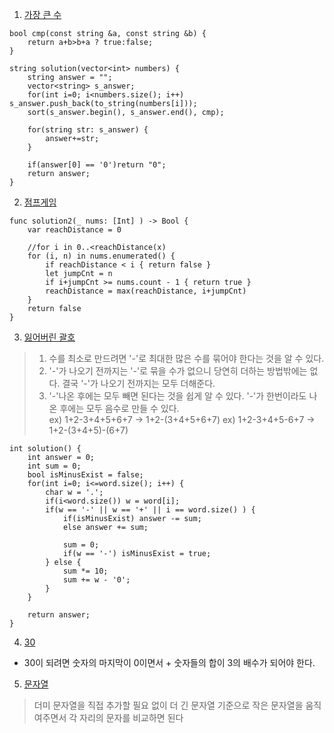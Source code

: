 1. [가장 큰 수](https://programmers.co.kr/learn/courses/30/lessons/42746?language=cpp)
```
bool cmp(const string &a, const string &b) {
    return a+b>b+a ? true:false;
}

string solution(vector<int> numbers) {
    string answer = "";
    vector<string> s_answer;
    for(int i=0; i<numbers.size(); i++) s_answer.push_back(to_string(numbers[i]));
    sort(s_answer.begin(), s_answer.end(), cmp);
    
    for(string str: s_answer) {
        answer+=str;
    }

    if(answer[0] == '0')return "0";
    return answer;
}
```

2. [점프게임](https://leetcode.com/problems/jump-game/)
```
func solution2(_ nums: [Int] ) -> Bool {
    var reachDistance = 0
    
    //for i in 0..<reachDistance(x)
    for (i, n) in nums.enumerated() {
        if reachDistance < i { return false }
        let jumpCnt = n
        if i+jumpCnt >= nums.count - 1 { return true }
        reachDistance = max(reachDistance, i+jumpCnt)
    }
    return false
}
```

3. [잃어버린 괄호](https://www.acmicpc.net/problem/1541)
> 1. 수를 최소로 만드려면 '-'로 최대한 많은 수를 묶어야 한다는 것을 알 수 있다.
> 2. '-'가 나오기 전까지는 '-'로 묶을 수가 없으니 당연히 더하는 방법밖에는 없다. 결국 '-'가 나오기 전까지는 모두 더해준다.
> 3. '-'나온 후에는 모두 빼면 된다는 것을 쉽게 알 수 있다. '-'가 한번이라도 나온 후에는 모두 음수로 만들 수 있다.  
> ex) 1+2-3+4+5+6+7    ->  1+2-(3+4+5+6+7)
> ex) 1+2-3+4+5-6+7     -> 1+2-(3+4+5)-(6+7) 

````
int solution() {
    int answer = 0;
    int sum = 0;
    bool isMinusExist = false;
    for(int i=0; i<=word.size(); i++) {
        char w = '.';
        if(i<word.size()) w = word[i];
        if(w == '-' || w == '+' || i == word.size() ) {
            if(isMinusExist) answer -= sum;
            else answer += sum;
            
            sum = 0;
            if(w == '-') isMinusExist = true;
        } else {
            sum *= 10;
            sum += w - '0';
        }
    }
    
    return answer;
}
````

4. [30](https://www.acmicpc.net/problem/10610)
- 30이 되려면 숫자의 마지막이 0이면서 + 숫자들의 합이 3의 배수가 되어야 한다.

5. [문자열](https://www.acmicpc.net/problem/1120)
> 더미 문자열을 직접 추가할 필요 없이 더 긴 문자열 기준으로 작은 문자열을 움직여주면서 각 자리의 문자를 비교하면 된다
